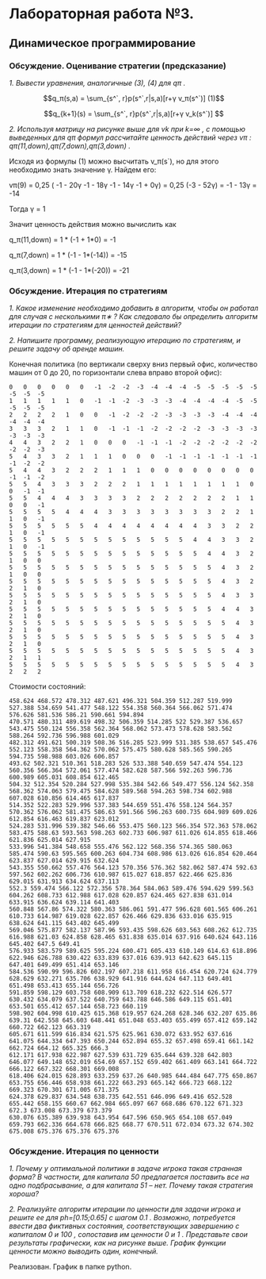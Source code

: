 ﻿# Лабораторная работа №3. 
## Динамическое программирование 

### Обсуждение. Оценивание cтратегии (предcказание)

*1. Вывести уравнения, аналогичные (3), (4) для  qπ .*

```math
q_π(s,a) = \sum_{s^`, r}p(s^`,r|s,a)[r+γ v_π(s^`)]      (1)
```
```math
q_{k+1}(s) = \sum_{s^`, r}p(s^`,r|s,a)[r+γ v_k(s^`)] 
```

*2. Используя матрицу на рисунке выше для  vk  при  k=∞ , с помощью выведенных для  qπ  формул рассчитайте ценность действий через  vπ :  qπ(11,down),qπ(7,down),qπ(3,down) .*

Исходя из формулы (1) можно высчитать v_π(s`), но для этого необходимо знать значение γ. Найдем его:


 vπ(9) =  0,25 ( -1 - 20γ -1 - 18γ -1 - 14γ -1 + 0γ) = 0,25 (-3 - 52γ) = -1 - 13γ = -14

Тогда γ = 1

Значит ценность действия можно вычислить как

q_π(11,down) = 1 * (-1 + 1*0) = -1

q_π(7,down) = 1 * (-1 - 1\*(-14)) = -15

q_π(3,down) = 1 * (-1 - 1\*(-20)) = -21


### Обсуждение. Итерация по стратегиям

*1. Какое изменение необходимо добавить в алгоритм, чтобы он работал для случая с несколькими  π∗ ? Как следовало бы определить алгоритм итерации по стратегиям для ценностей действий?*

*2. Напишите программу, реализующую итерацию по стратегиям, и решите задачу об аренде машин.*

Конечная политика (по вертикали сверху вниз первый офис, количество машин от 0 до 20, по горизонтали слева вправо второй офис):
    

    0   0   0   0   0   0   -1  -2  -2  -3  -4  -4  -4  -5  -5  -5  -5  -5  -5  -5  -5
    1   1   1   1   1   0   -1  -1  -2  -3  -3  -3  -4  -4  -4  -4  -5  -5  -5  -5  -5
    2   2   2   2   1   0   0   -1  -2  -2  -2  -3  -3  -3  -3  -4  -4  -4  -4  -4  -4
    3   3   3   2   1   1   0   -1  -1  -1  -2  -2  -2  -2  -3  -3  -3  -3  -3  -3  -3
    4   4   3   2   2   1   0   0   0   -1  -1  -1  -2  -2  -2  -2  -2  -2  -2  -2  -3
    5   4   3   3   2   1   1   1   0   0   0   -1  -1  -1  -1  -1  -1  -1  -1  -2  -2
    5   4   4   3   2   2   2   1   1   1   0   0   0   0   0   0   0   0   -1  -1  -2
    5   5   4   3   3   3   2   2   2   1   1   1   1   1   1   1   1   0   0   -1  -1
    5   5   4   4   4   3   3   3   3   2   2   2   2   2   2   2   1   1   0   0   -1
    5   5   5   5   4   4   4   3   3   3   3   3   3   3   3   2   2   1   1   0   -1
    5   5   5   5   5   5   4   4   4   4   4   4   4   4   3   3   2   2   1   0   -1
    5   5   5   5   5   5   5   5   5   5   5   5   5   4   4   3   3   2   1   0   -1
    5   5   5   5   5   5   5   5   5   5   5   5   5   5   4   4   3   2   1   0   0
    5   5   5   5   5   5   5   5   5   5   5   5   5   5   5   4   3   2   1   0   0
    5   5   5   5   5   5   5   5   5   5   5   5   5   5   5   4   3   2   2   1   0
    5   5   5   5   5   5   5   5   5   5   5   5   5   5   5   4   3   3   2   1   0
    5   5   5   5   5   5   5   5   5   5   5   5   5   5   5   4   4   3   2   1   0
    5   5   5   5   5   5   5   5   5   5   5   5   5   5   5   5   4   3   2   1   0
    5   5   5   5   5   5   5   5   5   5   5   5   5   5   5   5   4   3   2   1   0
    5   5   5   5   5   5   5   5   5   5   5   5   5   5   5   5   4   3   2   1   1
    5   5   5   5   5   5   5   5   5   5   5   5   5   5   5   5   4   3   2   2   2

Стоимости состояний:

    458.624 468.572 478.312 487.621 496.321 504.359 512.287 519.999 527.388 534.659 541.477 548.122 554.358 560.364 566.062 571.474 576.626 581.536 586.21 590.661 594.894
    470.571 480.311 489.619 498.32 506.359 514.285 522 529.387 536.657 543.475 550.124 556.358 562.364 568.062 573.473 578.628 583.562 588.264 592.736 596.988 601.029
    482.312 491.621 500.319 508.36 516.285 523.999 531.385 538.657 545.476 552.123 558.358 564.362 570.062 575.475 580.628 585.565 590.265 594.735 598.988 603.026 606.857
    493.62 502.321 510.361 518.283 526 533.388 540.659 547.474 554.123 560.356 566.364 572.061 577.474 582.628 587.566 592.263 596.736 600.989 605.031 608.854 612.465
    504.32 512.354 520.284 527.998 535.384 542.66 549.477 556.124 562.358 568.362 574.063 579.475 584.628 589.568 594.263 598.734 602.988 607.028 610.856 614.465 617.837
    514.352 522.283 529.996 537.383 544.659 551.476 558.124 564.357 570.362 576.062 581.475 586.63 591.566 596.263 600.735 604.989 609.026 612.854 616.463 619.837 623.012
    524.283 531.996 539.382 546.66 553.475 560.123 566.354 572.363 578.062 583.475 588.63 593.563 598.263 602.733 606.987 611.026 614.855 618.466 621.836 625.014 627.915
    533.996 541.384 548.658 555.476 562.122 568.356 574.365 580.063 585.474 590.63 595.565 600.263 604.734 608.986 613.026 616.854 620.464 623.837 627.014 629.915 632.624
    543.355 550.662 557.476 564.123 570.356 576.362 582.062 587.474 592.63 597.562 602.262 606.736 610.987 615.027 618.857 622.466 625.836 629.015 631.913 634.624 637.113
    552.3 559.474 566.122 572.356 578.364 584.063 589.476 594.629 599.563 604.262 608.733 612.988 617.028 620.857 624.465 627.838 631.014 633.915 636.624 639.114 641.403
    560.848 567.86 574.322 580.363 586.061 591.477 596.628 601.565 606.261 610.733 614.987 619.028 622.857 626.466 629.836 633.016 635.915 638.624 641.115 643.402 645.499
    569.046 575.877 582.137 587.96 593.435 598.626 603.563 608.262 612.735 616.988 621.03 624.858 628.465 631.838 635.014 637.916 640.624 643.116 645.402 647.5 649.41
    576.933 583.579 589.625 595.224 600.471 605.433 610.149 614.63 618.896 622.946 626.788 630.422 633.839 637.016 639.913 642.623 645.115 647.401 649.499 651.414 653.146
    584.536 590.99 596.826 602.197 607.218 611.958 616.454 620.724 624.779 628.629 632.271 635.706 638.929 641.916 644.624 647.113 649.401 651.498 653.413 655.144 656.726
    591.859 598.129 603.758 608.909 613.709 618.232 622.514 626.577 630.432 634.079 637.522 640.759 643.788 646.586 649.115 651.401 653.501 655.412 657.144 658.723 660.119
    598.902 604.998 610.425 615.368 619.957 624.268 628.346 632.207 635.86 639.31 642.558 645.603 648.441 651.048 653.403 655.499 657.412 659.142 660.722 662.123 663.319
    605.671 611.599 616.834 621.575 625.961 630.072 633.952 637.616 641.075 644.334 647.393 650.244 652.894 655.32 657.498 659.41 661.142 662.724 664.12 665.325 666.3
    612.171 617.938 622.987 627.539 631.729 635.644 639.328 642.803 646.077 649.148 652.019 654.69 657.152 659.402 661.409 663.141 664.722 666.122 667.322 668.301 669.008
    618.406 624.015 628.893 633.259 637.26 640.985 644.484 647.775 650.867 653.755 656.446 658.938 661.222 663.293 665.142 666.723 668.122 669.323 670.301 671.005 671.375
    624.378 629.837 634.548 638.735 642.551 646.096 649.416 652.528 655.442 658.155 660.67 662.984 665.097 667 668.686 670.122 671.323 672.3 673.008 673.379 673.379
    630.076 635.389 639.938 643.954 647.596 650.965 654.108 657.049 659.793 662.336 664.678 666.825 668.77 670.511 672.034 673.32 674.302 675.008 675.376 675.376 675.376

### Обсуждение. Итерация по ценности

*1. Почему у оптимальной политики в задаче игрока такая странная форма? В частности, для капитала  50  предлагается поставить все на одно подбрасывание, а для капитала  51  – нет. Почему такая стратегия хороша?*

*2. Реализуйте алгоритм итерации по ценности для задачи игрока и решите ее для  ph=[0.15;0.65]  с шагом  0.1 . Возможно, потребуется ввести два фиктивных состояния, соответствующих завершению с капиталом  0  и  100 , сопоставив им ценности  0  и  1 . Представьте свои результаты графически, как на рисунке выше. График функции ценности можно выводить один, конечный.*

Реализован. График в папке python. 
